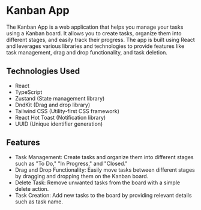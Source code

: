 # Kanban App
The Kanban App is a web application that helps you manage your tasks using a Kanban board. It allows you to create tasks, organize them into different stages, and easily track their progress. The app is built using React and leverages various libraries and technologies to provide features like task management, drag and drop functionality, and task deletion.

## Technologies Used
* React
* TypeScript
* Zustand (State management library)
* DndKit (Drag and drop library)
* Tailwind CSS (Utility-first CSS framework)
* React Hot Toast (Notification library)
* UUID (Unique identifier generation)

## Features
* Task Management: Create tasks and organize them into different stages such as "To Do," "In Progress," and "Closed."
* Drag and Drop Functionality: Easily move tasks between different stages by dragging and dropping them on the Kanban board.
* Delete Task: Remove unwanted tasks from the board with a simple delete action.
* Task Creation: Add new tasks to the board by providing relevant details such as task name.